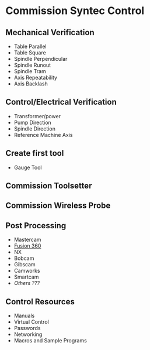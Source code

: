 # Commission Syntec Control

## Mechanical Verification

- Table Parallel
- Table Square
- Spindle Perpendicular
- Spindle Runout
- Spindle Tram
- Axis Repeatability
- Axis Backlash

## Control/Electrical Verification

- Transformer/power
- Pump Direction
- Spindle Direction
- Reference Machine Axis

## Create first tool

- Gauge Tool

## Commission Toolsetter

## Commission Wireless Probe

## Post Processing

- Mastercam
- [Fusion 360](https://cam.autodesk.com/hsmposts?p=syil_syntec)
- NX
- Bobcam
- Gibscam
- Camworks
- Smartcam
- _Others ???_

## Control Resources

- Manuals
- Virtual Control
- Passwords
- Networking
- Macros and Sample Programs
